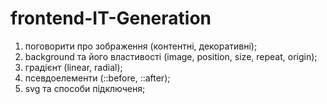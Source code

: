 # frontend-IT-Generation

1. поговорити про зображення (контентні, декоративні);
2. background та його властивості (image, position, size, repeat, origin);
3. градієнт (linear, radial);
4. псевдоелементи (::before, ::after);
5. svg та способи підключеня;
